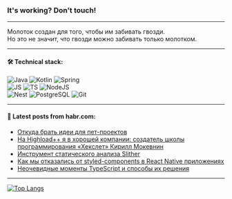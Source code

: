 ### It's working? Don't touch!

---
Молоток создан для того, чтобы им забивать гвозди. <br>
Но это не значит, что гвозди можно забивать только молотком.

---

#### 🛠️ Technical stack:

![Java](https://img.shields.io/badge/Java-informational?logo=Oracle&style=flat&logoColor=white&color=FF4500)
![Kotlin](https://img.shields.io/badge/Kotlin-informational?logo=Kotlin&style=flat&logoColor=white&color=774D97)
![Spring](https://img.shields.io/badge/SpringBoot-informational?logo=SpringBoot&style=flat&logoColor=white&color=6DB33F) <br>
![JS](https://img.shields.io/badge/JS-informational?logo=javaScript&style=flat&logoColor=black&color=F7Df1E)
![TS](https://img.shields.io/badge/TypeScript-informational?logo=typeScript&style=flat&logoColor=black&color=0667A8)
![NodeJS](https://img.shields.io/badge/NodeJS-informational?logo=node.js&style=flat&logoColor=white&color=70A760) <br>
![Nest](https://img.shields.io/badge/NestJS-informational?logo=NestJS&style=flat&logoColor=white&color=E0234E)
![PostgreSQL](https://img.shields.io/badge/PostgreSQL-informational?logo=PostgreSQL&style=flat&logoColor=white&color=DAA520)
![Git](https://img.shields.io/badge/Git-informational?logo=git&style=flat&logoColor=white&color=778899)

___

#### 💬 Latest posts from habr.com:

<!-- BLOG-POST-LIST:START -->
- [Откуда брать идеи для пет-проектов](https://habr.com/ru/articles/775624/?utm_source=habrahabr&utm_medium=rss&utm_campaign=775624)
- [На Highload++ я в хорошей компании: создатель школы программирования «Хекслет» Кирилл Мокевнин](https://habr.com/ru/companies/oleg-bunin/articles/775604/?utm_source=habrahabr&utm_medium=rss&utm_campaign=775604)
- [Инструмент статического анализа Slither](https://habr.com/ru/companies/pt/articles/775074/?utm_source=habrahabr&utm_medium=rss&utm_campaign=775074)
- [Как мы отказались от styled-components в React Native приложениях](https://habr.com/ru/articles/775476/?utm_source=habrahabr&utm_medium=rss&utm_campaign=775476)
- [Неочевидные моменты TypeScript и способы их решения](https://habr.com/ru/articles/775330/?utm_source=habrahabr&utm_medium=rss&utm_campaign=775330)
<!-- BLOG-POST-LIST:END -->

---
[![Top Langs](https://github-readme-stats-git-master-advtsetting-gmailcom.vercel.app/api/top-langs/?username=zloylis&langs_count=10&hide_title=false&title_color=e6edf3&size_weight=0.5&count_weight=0.5&layout=compact&hide_border=true&theme=dracula)](https://github.com/zloylis)

<!-- ![GitHub stats](https://github-readme-stats-git-master-advtsetting-gmailcom.vercel.app/api?username=zloylis&show_icons=true&hide_border=true&theme=dracula&hide_title=true&include_all_commits=true&count_private=true&hide=contribs&hide_rank=true) -->
